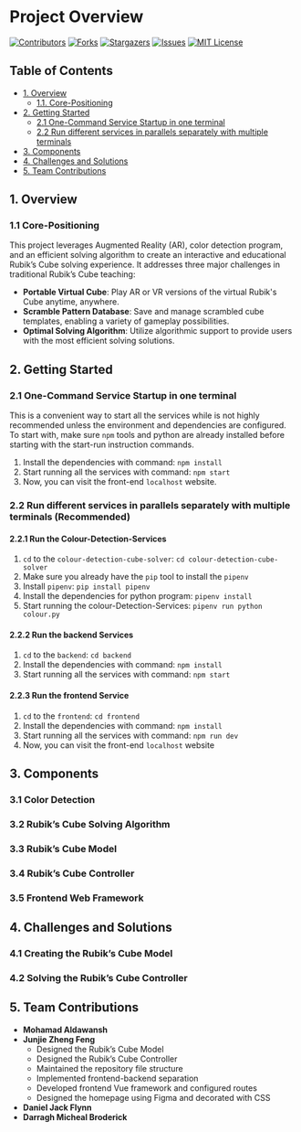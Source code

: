 # Project Overview
[![Contributors][contributors-shield]][contributors-url]
[![Forks][forks-shield]][forks-url]
[![Stargazers][stars-shield]][stars-url]
[![Issues][issues-shield]][issues-url]
[![MIT License][license-shield]][license-url]

## Table of Contents

- [1. Overview](#1-overview)
  - [1.1. Core-Positioning](#11-core-positioning)
- [2. Getting Started](#2-getting-started)
  - [2.1  One-Command Service Startup in one terminal
    ](#21-one-command-service-startup-in-one-terminal)
  - [2.2 Run different services in parallels separately with multiple terminals
    ](#22-run-different-services-in-parallels-separately-with-multiple-terminals-recommended)
- [3. Components](#3-components)
- [4. Challenges and Solutions](#4-challenges-and-solutions)
- [5. Team Contributions](#5-team-contributions)

## 1. Overview
### 1.1 Core-Positioning
This project leverages Augmented Reality (AR), color detection program, and an efficient solving algorithm to create an interactive and educational Rubik’s Cube solving experience. It addresses three major challenges in traditional Rubik’s Cube teaching:
- **Portable Virtual Cube**: Play AR or VR versions of the virtual Rubik's Cube anytime, anywhere.
- **Scramble Pattern Database**: Save and manage scrambled cube templates, enabling a variety of gameplay possibilities.
- **Optimal Solving Algorithm**: Utilize algorithmic support to provide users with the most efficient solving solutions.

## 2. Getting Started
### 2.1 One-Command Service Startup in one terminal
This is a convenient way to start all the services while is not highly recommended unless the environment and dependencies are configured.
To start with, make sure `npm` tools and python are already installed before starting with the start-run instruction commands.
1. Install the dependencies with command: ```npm install```
2. Start running all the services with command: ```npm start```
3. Now, you can visit the front-end ```localhost``` website.
### 2.2 Run different services in parallels separately with multiple terminals (Recommended)
#### 2.2.1 Run the Colour-Detection-Services
1. ```cd``` to the ```colour-detection-cube-solver```: ```cd colour-detection-cube-solver```
2. Make sure you already have the ```pip``` tool to install the ```pipenv```
3. Install ```pipenv```: ```pip install pipenv```
4. Install the dependencies for python program: ```pipenv install```
5. Start running the colour-Detection-Services: ```pipenv run python colour.py```
#### 2.2.2 Run the backend Services
1. ```cd``` to the ```backend```: ```cd backend```
2. Install the dependencies with command: ```npm install```
3. Start running all the services with command: ```npm start```
#### 2.2.3 Run the frontend Service
1. ```cd``` to the ```frontend```: ```cd frontend```
2. Install the dependencies with command: ```npm install```
3. Start running all the services with command: ```npm run dev```
4. Now, you can visit the front-end ```localhost``` website

## 3. Components
### 3.1 Color Detection
### 3.2 Rubik’s Cube Solving Algorithm
### 3.3 Rubik’s Cube Model
### 3.4 Rubik’s Cube Controller
### 3.5 Frontend Web Framework

## 4. Challenges and Solutions
### 4.1 Creating the Rubik’s Cube Model
### 4.2 Solving the Rubik’s Cube Controller

## 5. Team Contributions
- **Mohamad Aldawansh**
- **Junjie Zheng Feng**
  - Designed the Rubik’s Cube Model
  - Designed the Rubik’s Cube Controller
  - Maintained the repository file structure
  - Implemented frontend-backend separation
  - Developed frontend Vue framework and configured routes
  - Designed the homepage using Figma and decorated with CSS
- **Daniel Jack Flynn**
- **Darragh Micheal Broderick**

<!-- links -->
[your-project-path]:mohamad03aldawamnah/rubik-s-cube-AR
[contributors-shield]: https://img.shields.io/github/contributors/mohamad03aldawamnah/rubik-s-cube-AR.svg?style=flat-square
[contributors-url]: https://github.com/mohamad03aldawamnah/rubik-s-cube-AR/graphs/contributors
[forks-shield]: https://img.shields.io/github/forks/mohamad03aldawamnah/rubik-s-cube-AR.svg?style=flat-square
[forks-url]: https://github.com/mohamad03aldawamnah/rubik-s-cube-AR/network/members
[stars-shield]: https://img.shields.io/github/stars/mohamad03aldawamnah/rubik-s-cube-AR.svg?style=flat-square
[stars-url]: https://github.com/mohamad03aldawamnah/rubik-s-cube-AR/stargazers
[issues-shield]: https://img.shields.io/github/issues/mohamad03aldawamnah/rubik-s-cube-AR.svg?style=flat-square
[issues-url]: https://github.com/mohamad03aldawamnah/rubik-s-cube-AR/issues
[license-shield]: https://img.shields.io/github/license/mohamad03aldawamnah/rubik-s-cube-AR.svg?style=flat-square
[license-url]: https://github.com/mohamad03aldawamnah/rubik-s-cube-AR/blob/master/LICENSE.txt
